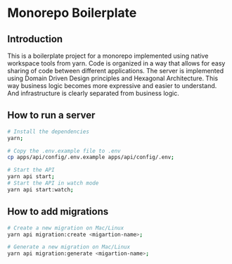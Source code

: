 # Monorepo Boilerplate

## Introduction

This is a boilerplate project for a monorepo implemented using native workspace tools from yarn.
Code is organized in a way that allows for easy sharing of code between different applications.
The server is implemented using Domain Driven Design principles and Hexagonal Architecture.
This way business logic becomes more expressive and easier to understand.
And infrastructure is clearly separated from business logic.

## How to run a server

```bash
# Install the dependencies
yarn;

# Copy the .env.example file to .env
cp apps/api/config/.env.example apps/api/config/.env;

# Start the API
yarn api start;
# Start the API in watch mode
yarn api start:watch;
```

## How to add migrations

```bash
# Create a new migration on Mac/Linux
yarn api migration:create <migartion-name>;

# Generate a new migration on Mac/Linux
yarn api migration:generate <migartion-name>;
```


